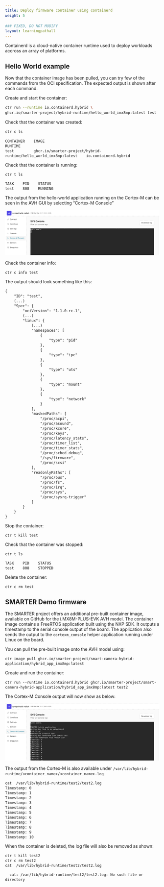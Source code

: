 ```yaml
---
title: Deploy firmware container using containerd
weight: 5

### FIXED, DO NOT MODIFY
layout: learningpathall
---
```

Containerd is a cloud-native container runtime used to deploy workloads accross an array of platforms.

## Hello World example

Now that the container image has been pulled, you can try few of the commands from the OCI specification. The expected output is shown after each command.

Create and start the container:
```bash
ctr run --runtime io.containerd.hybrid \
ghcr.io/smarter-project/hybrid-runtime/hello_world_imx8mp:latest test
```

Check that the container was created:
```bash
ctr c ls
```
```output
CONTAINER    IMAGE                                                               RUNTIME
test         ghcr.io/smarter-project/hybrid-runtime/hello_world_imx8mp:latest    io.containerd.hybrid
```

Check that the container is running:
```bash
ctr t ls
```
```output
TASK    PID    STATUS
test    808    RUNNING
```
The output from the hello-world application running on the Cortex-M can be seen in the AVH GUI by selecting “Cortex-M Console”

![Cortex-M output alt-text#center](containerd1.png "Figure 1. Cortex-M output")

Check the container info:
```bash
ctr c info test
```
The output should look something like this:

```output
{
    "ID": "test",
    (...)
    "Spec": {
        "ociVersion": "1.1.0-rc.1",
        (...)
        "linux": {
            (...)
            "namespaces": [
                {
                    "type": "pid"
                },
                {
                    "type": "ipc"
                },
                {
                    "type": "uts"
                },
                {
                    "type": "mount"
                },
                {
                    "type": "network"
                }
            ],
            "maskedPaths": [
                "/proc/acpi",
                "/proc/asound",
                "/proc/kcore",
                "/proc/keys",
                "/proc/latency_stats",
                "/proc/timer_list",
                "/proc/timer_stats",
                "/proc/sched_debug",
                "/sys/firmware",
                "/proc/scsi"
            ],
            "readonlyPaths": [
                "/proc/bus",
                "/proc/fs",
                "/proc/irq",
                "/proc/sys",
                "/proc/sysrq-trigger"
            ]
        }
    }
}
```

Stop the container:
```console
ctr t kill test
```
Check that the container was stopped:
```console
ctr t ls
```
```output
TASK    PID    STATUS
test    808    STOPPED
```
Delete the container:
```console
ctr c rm test
```

## SMARTER Demo firmware

The SMARTER project offers an additional pre-built container image, available on GitHub for the i.MX8M-PLUS-EVK AVH model. The container image contains a FreeRTOS application built using the NXP SDK. It outputs a timestamp to the serial console output of the board. The application also sends the output to the `cortexm_console` helper application running under Linux on the board.

You can pull the pre-built image onto the AVH model using:

```console
ctr image pull ghcr.io/smarter-project/smart-camera-hybrid-application/hybrid_app_imx8mp:latest
```
Create and run the container:
```console
ctr run --runtime io.containerd.hybrid ghcr.io/smarter-project/smart-camera-hybrid-application/hybrid_app_imx8mp:latest test2
```
The Cortex-M Console output will now show as below:

![Cortex-M output alt-text#center](containerd2.png "Figure 2. Cortex-M output")

The output from the Cortex-M is also available under `/var/lib/hybrid-runtime/<container_name>/<container_name>.log`
```output
cat  /var/lib/hybrid-runtime/test2/test2.log
Timestamp: 0
Timestamp: 1
Timestamp: 2
Timestamp: 3
Timestamp: 4
Timestamp: 5
Timestamp: 6
Timestamp: 7
Timestamp: 8
Timestamp: 9
Timestamp: 10
```
When the container is deleted, the log file will also be removed as shown:
```console
ctr t kill test2
ctr c rm test2
cat  /var/lib/hybrid-runtime/test2/test2.log
```
```output
  cat: /var/lib/hybrid-runtime/test2/test2.log: No such file or directory
```
